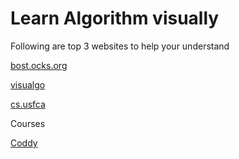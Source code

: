 # Learn Algorithm visually

Following are top 3 websites to help your understand

[bost.ocks.org](https://bost.ocks.org/mike/algorithms/)

[visualgo](https://visualgo.net/en)

[cs.usfca](https://www.cs.usfca.edu/~galles/visualization/Algorithms.html)


Courses

[Coddy](https://coddy.tech/courses)
